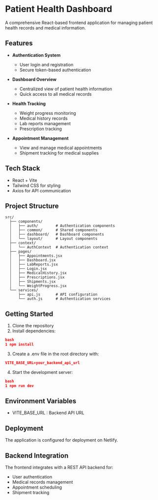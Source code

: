 # Patient Health Dashboard

A comprehensive React-based frontend application for managing patient health records and medical information.

## Features

- **Authentication System**
  - User login and registration
  - Secure token-based authentication

- **Dashboard Overview**
  - Centralized view of patient health information
  - Quick access to all medical records

- **Health Tracking**
  - Weight progress monitoring
  - Medical history records
  - Lab reports management
  - Prescription tracking

- **Appointment Management**
  - View and manage medical appointments
  - Shipment tracking for medical supplies

## Tech Stack

- React + Vite
- Tailwind CSS for styling
- Axios for API communication

## Project Structure

```plaintext
src/
  ├── components/
  │   ├── auth/        # Authentication components
  │   ├── common/      # Shared components
  │   ├── dashboard/   # Dashboard components
  │   └── layout/      # Layout components
  ├── context/
  │   └── AuthContext  # Authentication context
  ├── pages/
  │   ├── Appointments.jsx
  │   ├── Dashboard.jsx
  │   ├── LabReports.jsx
  │   ├── Login.jsx
  │   ├── MedicalHistory.jsx
  │   ├── Prescriptions.jsx
  │   ├── Shipments.jsx
  │   └── WeightProgress.jsx
  └── services/
      ├── api.js       # API configuration
      └── auth.js      # Authentication services
```


## Getting Started
1. Clone the repository
2. Install dependencies:
```json
bash
1 npm install
```
3. Create a .env file in the root directory with:
```json
VITE_BASE_URL=your_backend_api_url
```
4. Start the development server:
```json
bash
1 npm run dev
```

## Environment Variables
- VITE_BASE_URL : Backend API URL
## Deployment
The application is configured for deployment on Netlify.

## Backend Integration
The frontend integrates with a REST API backend for:

- User authentication
- Medical records management
- Appointment scheduling
- Shipment tracking